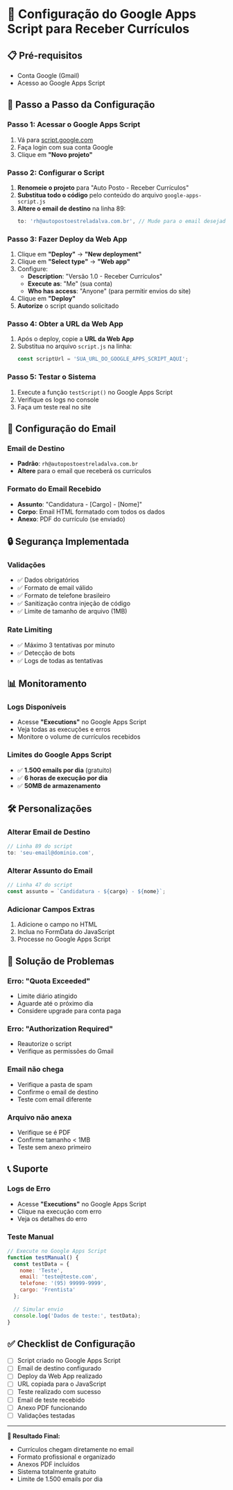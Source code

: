 # 🚀 Configuração do Google Apps Script para Receber Currículos

## 📋 Pré-requisitos
- Conta Google (Gmail)
- Acesso ao Google Apps Script

## 🔧 Passo a Passo da Configuração

### **Passo 1: Acessar o Google Apps Script**
1. Vá para [script.google.com](https://script.google.com)
2. Faça login com sua conta Google
3. Clique em **"Novo projeto"**

### **Passo 2: Configurar o Script**
1. **Renomeie o projeto** para "Auto Posto - Receber Currículos"
2. **Substitua todo o código** pelo conteúdo do arquivo `google-apps-script.js`
3. **Altere o email de destino** na linha 89:
   ```javascript
   to: 'rh@autopostoestreladalva.com.br', // Mude para o email desejado
   ```

### **Passo 3: Fazer Deploy da Web App**
1. Clique em **"Deploy"** → **"New deployment"**
2. Clique em **"Select type"** → **"Web app"**
3. Configure:
   - **Description**: "Versão 1.0 - Receber Currículos"
   - **Execute as**: "Me" (sua conta)
   - **Who has access**: "Anyone" (para permitir envios do site)
4. Clique em **"Deploy"**
5. **Autorize** o script quando solicitado

### **Passo 4: Obter a URL da Web App**
1. Após o deploy, copie a **URL da Web App**
2. Substitua no arquivo `script.js` na linha:
   ```javascript
   const scriptUrl = 'SUA_URL_DO_GOOGLE_APPS_SCRIPT_AQUI';
   ```

### **Passo 5: Testar o Sistema**
1. Execute a função `testScript()` no Google Apps Script
2. Verifique os logs no console
3. Faça um teste real no site

## 📧 Configuração do Email

### **Email de Destino**
- **Padrão**: `rh@autopostoestreladalva.com.br`
- **Altere** para o email que receberá os currículos

### **Formato do Email Recebido**
- **Assunto**: "Candidatura - [Cargo] - [Nome]"
- **Corpo**: Email HTML formatado com todos os dados
- **Anexo**: PDF do currículo (se enviado)

## 🔒 Segurança Implementada

### **Validações**
- ✅ Dados obrigatórios
- ✅ Formato de email válido
- ✅ Formato de telefone brasileiro
- ✅ Sanitização contra injeção de código
- ✅ Limite de tamanho de arquivo (1MB)

### **Rate Limiting**
- ✅ Máximo 3 tentativas por minuto
- ✅ Detecção de bots
- ✅ Logs de todas as tentativas

## 📊 Monitoramento

### **Logs Disponíveis**
- Acesse **"Executions"** no Google Apps Script
- Veja todas as execuções e erros
- Monitore o volume de currículos recebidos

### **Limites do Google Apps Script**
- ✅ **1.500 emails por dia** (gratuito)
- ✅ **6 horas de execução por dia**
- ✅ **50MB de armazenamento**

## 🛠️ Personalizações

### **Alterar Email de Destino**
```javascript
// Linha 89 do script
to: 'seu-email@dominio.com',
```

### **Alterar Assunto do Email**
```javascript
// Linha 47 do script
const assunto = `Candidatura - ${cargo} - ${nome}`;
```

### **Adicionar Campos Extras**
1. Adicione o campo no HTML
2. Inclua no FormData do JavaScript
3. Processe no Google Apps Script

## 🚨 Solução de Problemas

### **Erro: "Quota Exceeded"**
- Limite diário atingido
- Aguarde até o próximo dia
- Considere upgrade para conta paga

### **Erro: "Authorization Required"**
- Reautorize o script
- Verifique as permissões do Gmail

### **Email não chega**
- Verifique a pasta de spam
- Confirme o email de destino
- Teste com email diferente

### **Arquivo não anexa**
- Verifique se é PDF
- Confirme tamanho < 1MB
- Teste sem anexo primeiro

## 📞 Suporte

### **Logs de Erro**
- Acesse **"Executions"** no Google Apps Script
- Clique na execução com erro
- Veja os detalhes do erro

### **Teste Manual**
```javascript
// Execute no Google Apps Script
function testManual() {
  const testData = {
    nome: 'Teste',
    email: 'teste@teste.com',
    telefone: '(95) 99999-9999',
    cargo: 'Frentista'
  };
  
  // Simular envio
  console.log('Dados de teste:', testData);
}
```

## ✅ Checklist de Configuração

- [ ] Script criado no Google Apps Script
- [ ] Email de destino configurado
- [ ] Deploy da Web App realizado
- [ ] URL copiada para o JavaScript
- [ ] Teste realizado com sucesso
- [ ] Email de teste recebido
- [ ] Anexo PDF funcionando
- [ ] Validações testadas

---

**🎯 Resultado Final:**
- Currículos chegam diretamente no email
- Formato profissional e organizado
- Anexos PDF incluídos
- Sistema totalmente gratuito
- Limite de 1.500 emails por dia 